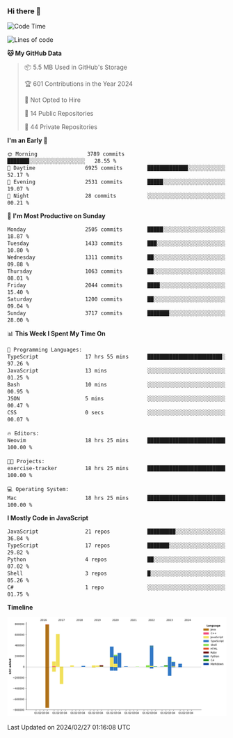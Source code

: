 ### Hi there 👋

<!--
**Clumsy-Coder/Clumsy-Coder** is a ✨ _special_ ✨ repository because its `README.md` (this file) appears on your GitHub profile.

Here are some ideas to get you started:

- 🔭 I’m currently working on ...
- 🌱 I’m currently learning ...
- 👯 I’m looking to collaborate on ...
- 🤔 I’m looking for help with ...
- 💬 Ask me about ...
- 📫 How to reach me: ...
- 😄 Pronouns: ...
- ⚡ Fun fact: ...
-->

<!-- anmol098/waka-readme-stats -->
<!--START_SECTION:waka-->
![Code Time](http://img.shields.io/badge/Code%20Time-737%20hrs%2054%20mins-blue)

![Lines of code](https://img.shields.io/badge/From%20Hello%20World%20I%27ve%20Written-3.3%20million%20lines%20of%20code-blue)

**🐱 My GitHub Data** 

> 📦 5.5 MB Used in GitHub's Storage 
 > 
> 🏆 601 Contributions in the Year 2024
 > 
> 🚫 Not Opted to Hire
 > 
> 📜 14 Public Repositories 
 > 
> 🔑 44 Private Repositories 
 > 
**I'm an Early 🐤** 

```text
🌞 Morning                3789 commits        ███████░░░░░░░░░░░░░░░░░░   28.55 % 
🌆 Daytime                6925 commits        █████████████░░░░░░░░░░░░   52.17 % 
🌃 Evening                2531 commits        █████░░░░░░░░░░░░░░░░░░░░   19.07 % 
🌙 Night                  28 commits          ░░░░░░░░░░░░░░░░░░░░░░░░░   00.21 % 
```
📅 **I'm Most Productive on Sunday** 

```text
Monday                   2505 commits        █████░░░░░░░░░░░░░░░░░░░░   18.87 % 
Tuesday                  1433 commits        ███░░░░░░░░░░░░░░░░░░░░░░   10.80 % 
Wednesday                1311 commits        ██░░░░░░░░░░░░░░░░░░░░░░░   09.88 % 
Thursday                 1063 commits        ██░░░░░░░░░░░░░░░░░░░░░░░   08.01 % 
Friday                   2044 commits        ████░░░░░░░░░░░░░░░░░░░░░   15.40 % 
Saturday                 1200 commits        ██░░░░░░░░░░░░░░░░░░░░░░░   09.04 % 
Sunday                   3717 commits        ███████░░░░░░░░░░░░░░░░░░   28.00 % 
```


📊 **This Week I Spent My Time On** 

```text
💬 Programming Languages: 
TypeScript               17 hrs 55 mins      ████████████████████████░   97.26 % 
JavaScript               13 mins             ░░░░░░░░░░░░░░░░░░░░░░░░░   01.25 % 
Bash                     10 mins             ░░░░░░░░░░░░░░░░░░░░░░░░░   00.95 % 
JSON                     5 mins              ░░░░░░░░░░░░░░░░░░░░░░░░░   00.47 % 
CSS                      0 secs              ░░░░░░░░░░░░░░░░░░░░░░░░░   00.07 % 

🔥 Editors: 
Neovim                   18 hrs 25 mins      █████████████████████████   100.00 % 

🐱‍💻 Projects: 
exercise-tracker         18 hrs 25 mins      █████████████████████████   100.00 % 

💻 Operating System: 
Mac                      18 hrs 25 mins      █████████████████████████   100.00 % 
```

**I Mostly Code in JavaScript** 

```text
JavaScript               21 repos            █████████░░░░░░░░░░░░░░░░   36.84 % 
TypeScript               17 repos            ███████░░░░░░░░░░░░░░░░░░   29.82 % 
Python                   4 repos             ██░░░░░░░░░░░░░░░░░░░░░░░   07.02 % 
Shell                    3 repos             █░░░░░░░░░░░░░░░░░░░░░░░░   05.26 % 
C#                       1 repo              ░░░░░░░░░░░░░░░░░░░░░░░░░   01.75 % 
```



**Timeline**

![Lines of Code chart](https://raw.githubusercontent.com/Clumsy-Coder/Clumsy-Coder/main/assets/bar_graph.png)


 Last Updated on 2024/02/27 01:16:08 UTC
<!--END_SECTION:waka-->

